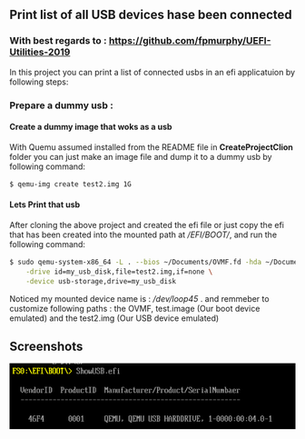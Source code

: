 
## Print list of all USB devices hase been connected
### With best regards to : https://github.com/fpmurphy/UEFI-Utilities-2019
In this project you can print a list of connected usbs in an efi applicatuion by following steps:

### Prepare a dummy usb :
#### Create a dummy image that woks as a usb 
With Quemu assumed installed from the README file in **CreateProjectClion** folder you can just make an image file and dump it to a dummy usb by following command:

```bash
$ qemu-img create test2.img 1G
```

#### Lets Print that usb
After cloning the above project and created the efi file or just copy the efi that has been created into the mounted path at */EFI/BOOT/*, and run the following command:

```bash
$ sudo qemu-system-x86_64 -L . --bios ~/Documents/OVMF.fd -hda ~/Documents/test.img -hdb /dev/loop45 -boot d -m 256 -device piix3-usb-uhci \
    -drive id=my_usb_disk,file=test2.img,if=none \
    -device usb-storage,drive=my_usb_disk


```

Noticed my mounted device name is : */dev/loop45* . 
and remmeber to customize following paths : the OVMF, test.image (Our boot device emulated) and the test2.img (Our USB device emulated)

## Screenshots

![App Screenshot](test.png)

